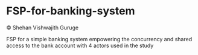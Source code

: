 # FSP-for-banking-system
© Shehan Vishwajith Guruge

FSP for a simple banking system empowering the concurrency and shared access to the bank account with 4 actors used in the study
